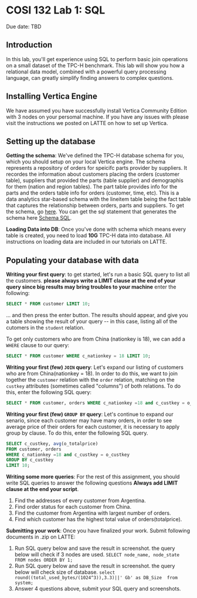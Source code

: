 # COSI 132 Lab 1: SQL

Due date: TBD
    
## Introduction
In this lab, you'll get experience using SQL to perform basic join operations on a small dataset of the TPC-H benchmark. This lab will show you how a relational data model, combined with a powerful query processing language, can greatly simplify finding answers to complex questions.

## Installing Vertica Engine 
We have assumed you have successfully install Vertica Community Edition with 3 nodes on your persomal machine. If you have any issues with please visit the instructions we posted on LATTE on how to set up Vertica. 

## Setting up the database

**Getting the schema**:  We've defined the TPC-H database schema for you, which you should setup on your local Vertica engine. The schema represents a repository of orders for speicifc parts provider by suppliers. It recordes the information about customers placing the orders (customer table), suppliers that provided the parts (table supplier) and demographis for them (nation and region tables). The part table provides info for the parts and the orders table info for orders (customer, time, etc).  This is a data analytics star-based schema with the lineitem table being the fact table that captures the relationship between orders, parts and suppliers. 
To get the schema, go [here](https://github.com/COSI132a/Spring2020/blob/master/Lab%201-%20SQL/sample-data-tpch-schema.png). You can get the sql statement that generates the schema here [Schema SQL](https://github.com/COSI132a/Spring2020/blob/master/Lab%201-%20SQL/tpch.sql).

**Loading Data into DB**: Once you've done with schema which means every table is created, you need to load **10G** TPC-H data into database. All instructions on loading data are included in our tutorials on LATTE. 

## Populating your database with data

**Writing your first query**: to get started, let's run a basic SQL query to list all the customers. **please always write a LIMIT clause at the end of your query since big results may bring troubles to your machine** enter the following:

```sql
SELECT * FROM customer LIMIT 10;
```

... and then press the enter button. The results should appear, and give you a table showing the result of your query -- in this case, listing all of the cutomers in the `student` relation.

To get only customers who are from China (nationkey is 18), we can add a `WHERE` clause to our query:

```sql
SELECT * FROM customer WHERE c_nationkey = 18 LIMIT 10;
```

**Writing your first (few) `JOIN` query**: Let's expand our listing of customers who are from China(nationkey = 18). In order to do this, we want to join together the `customer` relation with the `order` relation, matching on the `custkey` attributes (sometimes called "columns") of both relations. To do this, enter the following SQL query:

```sql
SELECT * FROM customer, orders WHERE c_nationkey =18 and c_custkey = o_custkey LIMIT 10;
```
**Writing your first (few) `GROUP BY` query**: Let's continue to expand our senario, since each customer may have many orders, in order to see average price of their orders for each customer, it is necessary to apply  group by clause. To do this, enter the following SQL query. 

```sql
SELECT c_custkey, avg(o_totalprice) 
FROM customer, orders 
WHERE c_nationkey =18 and c_custkey = o_custkey
GROUP BY c_custkey
LIMIT 10;
```


**Writing some more queries**: For the rest of this assignment, you should write SQL queries to answer the following questions **Always add LIMIT clause at the end your script**.

1. Find the addresses of every customer from Argentina. 
2. Find order status for each customer from China. 
3. Find the customer from Argentina with largest number of orders.
4. Find which customer has the highest total value of orders(totalprice).


**Submitting your work**: Once you have finalized your work. Submit following documents in .zip on LATTE:
1. Run SQL query below and save the result in screenshot. the query below will check if 3 nodes are used. 
```SELECT node_name, node_state FROM nodes ORDER BY 1;```
2. Run SQL query below and save the result in screenshot. the query below will check size of database.
```select round((total_used_bytes/(1024^3)),3.3)||' Gb' as DB_Size  from system;```
3. Answer 4 questions above, submit your SQL query and screenshots. 





